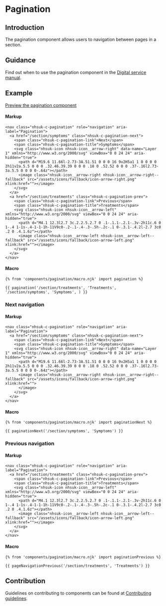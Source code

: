 # Pagination

## Introduction

The pagination component allows users to navigation between pages in a section.

## Guidance

Find out when to use the pagination component in the [Digital service manual]().

## Example

[Preview the pagination component]()

#### Markup

    <nav class="nhsuk-c-pagination" role="navigation" aria-label="Pagination">
      <a href="/section/symptoms" class="nhsuk-c-pagination-next">
        <span class="nhsuk-c-pagination-link">Next</span>
        <span class="nhsuk-c-pagination-title">Symptoms</span>
        <svg class="nhsuk-icon nhsuk-icon__arrow-right" data-name="Layer 1" xmlns="http://www.w3.org/2000/svg" viewBox="0 0 24 24" aria-hidden="true">
          <path d="M19.6 11.66l-2.73-3A.51.51 0 0 0 16 9v2H5a1 1 0 0 0 0 2h11v2a.5.5 0 0 0 .32.46.39.39 0 0 0 .18 0 .52.52 0 0 0 .37-.16l2.73-3a.5.5 0 0 0 0-.64z"></path>
          <image class="nhsuk-icon__arrow-right nhsuk-icon__arrow-right--fallback" src="/assets/icons/fallback/icon-arrow-right.png" xlink:href=""></image>
        </svg>
      </a>
      <a href="/section/treatments" class="nhsuk-c-pagination-prev">
        <span class="nhsuk-c-pagination-link">Previous</span>
        <span class="nhsuk-c-pagination-title">Treatments</span>
        <svg class="nhsuk-icon nhsuk-icon__arrow-left" xmlns="http://www.w3.org/2000/svg" viewBox="0 0 24 24" aria-hidden="true">
          <path d="M4.1 12.3l2.7 3c.2.2.5.2.7 0 .1-.1.1-.2.1-.3v-2h11c.6 0 1-.4 1-1s-.4-1-1-1h-11V9c0-.2-.1-.4-.3-.5h-.2c-.1 0-.3.1-.4.2l-2.7 3c0 .2 0 .4.1.6z"></path>
          <image class="nhsuk-icon__arrow-left nhsuk-icon__arrow-left--fallback" src="/assets/icons/fallback/icon-arrow-left.png" xlink:href=""></image>
        </svg>
      </a>
    </nav>

#### Macro

    {% from 'components/pagination/macro.njk' import pagination %}

    {{ pagination('/section/treatments', 'Treatments', '/section/symptoms', 'Symptoms', ) }}

### Next navigation

#### Markup

    <nav class="nhsuk-c-pagination" role="navigation" aria-label="Pagination">
      <a href="/section/symptoms" class="nhsuk-c-pagination-next">
        <span class="nhsuk-c-pagination-link">Next</span>
        <span class="nhsuk-c-pagination-title">Symptoms</span>
        <svg class="nhsuk-icon nhsuk-icon__arrow-right" data-name="Layer 1" xmlns="http://www.w3.org/2000/svg" viewBox="0 0 24 24" aria-hidden="true">
          <path d="M19.6 11.66l-2.73-3A.51.51 0 0 0 16 9v2H5a1 1 0 0 0 0 2h11v2a.5.5 0 0 0 .32.46.39.39 0 0 0 .18 0 .52.52 0 0 0 .37-.16l2.73-3a.5.5 0 0 0 0-.64z"></path>
          <image class="nhsuk-icon__arrow-right nhsuk-icon__arrow-right--fallback" src="/assets/icons/fallback/icon-arrow-right.png" xlink:href="">
          </image>
        </svg>
      </a>
    </nav>

#### Macro

    {% from 'components/pagination/macro.njk' import paginationNext %}

    {{ paginationNext('/section/symptoms', 'Symptoms') }}

### Previous navigation

#### Markup

    <nav class="nhsuk-c-pagination" role="navigation" aria-label="Pagination">
      <a href="/section/treatments" class="nhsuk-c-pagination-prev">
        <span class="nhsuk-c-pagination-link">Previous</span>
        <span class="nhsuk-c-pagination-title">Treatments</span>
        <svg class="nhsuk-icon nhsuk-icon__arrow-left" xmlns="http://www.w3.org/2000/svg" viewBox="0 0 24 24" aria-hidden="true">
          <path d="M4.1 12.3l2.7 3c.2.2.5.2.7 0 .1-.1.1-.2.1-.3v-2h11c.6 0 1-.4 1-1s-.4-1-1-1h-11V9c0-.2-.1-.4-.3-.5h-.2c-.1 0-.3.1-.4.2l-2.7 3c0 .2 0 .4.1.6z"></path>
          <image class="nhsuk-icon__arrow-left nhsuk-icon__arrow-left--fallback" src="/assets/icons/fallback/icon-arrow-left.png" xlink:href=""></image>
        </svg>
      </a>
    </nav>

#### Macro

    {% from 'components/pagination/macro.njk' import paginationPrevious %}

    {{ pageNavigationPrevious('/section/treatments', 'Treatments') }}

## Contribution

Guidelines on contributing to components can be found at [Contributing guidelines]().
